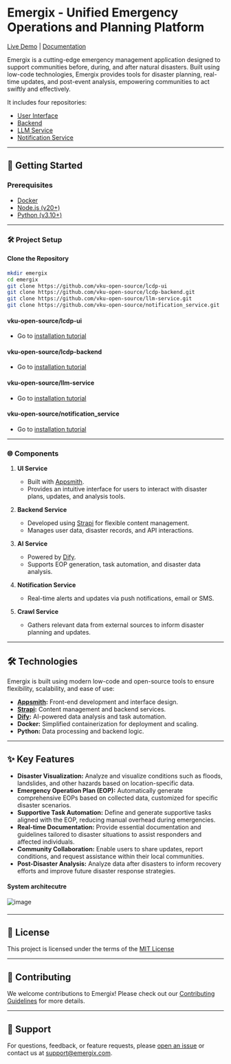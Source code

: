 # Emergix - Unified Emergency Operations and Planning Platform

[Live Demo](#) | [Documentation](#)  

Emergix is a cutting-edge emergency management application designed to support communities before, during, and after natural disasters. Built using low-code technologies, Emergix provides tools for disaster planning, real-time updates, and post-event analysis, empowering communities to act swiftly and effectively.

It includes four repositories:
- [User Interface](https://github.com/vku-open-source/lcdp-ui)
- [Backend](https://github.com/vku-open-source/lcdp-backend)
- [LLM Service](https://github.com/vku-open-source/llm-service)
- [Notification Service](https://github.com/vku-open-source/notification_service)


---

## 🚀 Getting Started  

### Prerequisites  
- [Docker](https://docs.docker.com/get-docker/)  
- [Node.js (v20+)](https://nodejs.org/)  
- [Python (v3.10+)](https://www.python.org/downloads/)  

---

### 🛠️ Project Setup  

#### Clone the Repository  
```bash  
mkdir emergix  
cd emergix  
git clone https://github.com/vku-open-source/lcdp-ui
git clone https://github.com/vku-open-source/lcdp-backend.git  
git clone https://github.com/vku-open-source/llm-service.git  
git clone https://github.com/vku-open-source/notification_service.git
```

#### vku-open-source/lcdp-ui

- Go to [installation tutorial](https://github.com/vku-open-source/lcdp-ui#installation)

#### vku-open-source/lcdp-backend

- Go to [installation tutorial](https://github.com/vku-open-source/lcdp-backend#installation) 


#### vku-open-source/llm-service

- Go to [installation tutorial](https://github.com/vku-open-source/llm-service#installation) 

#### vku-open-source/notification_service

- Go to [installation tutorial](https://github.com/vku-open-source/notification_service#installation)

<!-- #### Set Up the Environment  

Each module (UI, backend, AI service, etc.) has its own `.env` file for configuration. Refer to the `.env.example` files provided in each repository and adjust them as needed.   -->

---

### 🌐 Components  

1. **UI Service**  
   - Built with [Appsmith](https://www.appsmith.com/).  
   - Provides an intuitive interface for users to interact with disaster plans, updates, and analysis tools.  

2. **Backend Service**  
   - Developed using [Strapi](https://strapi.io/) for flexible content management.  
   - Manages user data, disaster records, and API interactions.  

3. **AI Service**  
   - Powered by [Dify](https://dify.ai/).  
   - Supports EOP generation, task automation, and disaster data analysis.  

4. **Notification Service**  
   - Real-time alerts and updates via push notifications, email or SMS.  

5. **Crawl Service**  
   - Gathers relevant data from external sources to inform disaster planning and updates.  


---

## 🛠️ Technologies  

Emergix is built using modern low-code and open-source tools to ensure flexibility, scalability, and ease of use:  

- **[Appsmith](https://www.appsmith.com/):** Front-end development and interface design.  
- **[Strapi](https://strapi.io/):** Content management and backend services.  
- **[Dify](https://dify.ai/):** AI-powered data analysis and task automation.  
- **Docker:** Simplified containerization for deployment and scaling.  
- **Python:** Data processing and backend logic.  

---

## ✨ Key Features  

- **Disaster Visualization:** Analyze and visualize conditions such as floods, landslides, and other hazards based on location-specific data.  
- **Emergency Operation Plan (EOP):** Automatically generate comprehensive EOPs based on collected data, customized for specific disaster scenarios.  
- **Supportive Task Automation:** Define and generate supportive tasks aligned with the EOP, reducing manual overhead during emergencies.  
- **Real-time Documentation:** Provide essential documentation and guidelines tailored to disaster situations to assist responders and affected individuals.  
- **Community Collaboration:** Enable users to share updates, report conditions, and request assistance within their local communities.  
- **Post-Disaster Analysis:** Analyze data after disasters to inform recovery efforts and improve future disaster response strategies.  

#### System architecutre

![image](https://hackmd.io/_uploads/BJpq6obVyx.png)


#### 


<!-- ---

## 🐳 Deployment  

All services can be deployed using Docker Compose.  

### Run Services Locally  

\`\`\`bash  
docker compose up -d --build  
\`\`\`  

### Stopping Services  

\`\`\`bash  
docker compose down  
\`\`\`  
 -->
---

## 📜 License  

This project is licensed under the terms of the [MIT License](LICENSE) 

---

## 🤝 Contributing  

We welcome contributions to Emergix! Please check out our [Contributing Guidelines](CONTRIBUTING.md) for more details.  

---

## 📧 Support  

For questions, feedback, or feature requests, please [open an issue](https://github.com/<your-org>/emergix/issues) or contact us at [support@emergix.com](mailto:support@emergix.com).  
